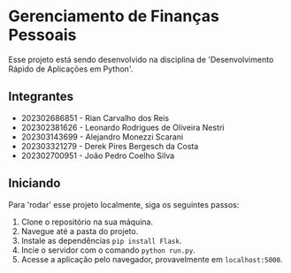 # Gerenciamento de Finanças Pessoais

Esse projeto está sendo desenvolvido na disciplina de 'Desenvolvimento Rápido de Aplicações em Python'.

## Integrantes

- 202302686851 - Rian Carvalho dos Reis
- 202302381626 - Leonardo Rodrigues de Oliveira Nestri
- 202303143699 - Alejandro Monezzi Scarani
- 202303321279 - Derek Pires Bergesch da Costa
- 202302700951 - João Pedro Coelho Silva

## Iniciando

Para 'rodar' esse projeto localmente, siga os seguintes passos:

1. Clone o repositório na sua máquina.
2. Navegue até a pasta do projeto.
3. Instale as dependências `pip install Flask`.
4. Incie o servidor com o comando `python run.py`.
5. Acesse a aplicação pelo navegador, provavelmente em `localhost:5000`.